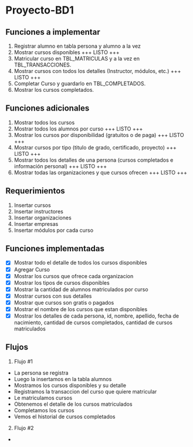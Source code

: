# Proyecto-BD1

## Funciones a implementar
1. Registrar alumno en tabla persona y alumno a la vez
2. Mostrar cursos disponibles                                                               +++ LISTO +++
3. Matricular curso en TBL_MATRICULAS y a la vez en TBL_TRANSACCIONES.
4. Mostrar cursos con todos los detalles (Instructor, módulos, etc.)                        +++ LISTO +++
5. Completar Curso y guardarlo en TBL_COMPLETADOS.
6. Mostrar los cursos completados.
## Funciones adicionales
1. Mostrar todos los cursos
2. Mostrar todos los alumnos por curso                                                      +++ LISTO +++
3. Mostrar los cursos por disponibilidad (gratuitos o de paga)                              +++ LISTO +++
4. Mostrar cursos por tipo (titulo de grado, certificado, proyecto)                         +++ LISTO +++
5. Mostrar todos los detalles de una persona (cursos completados e información personal)    +++ LISTO +++
6. Mostrar todas las organizaciones y que cursos ofrecen                                    +++ LISTO +++
## Requerimientos
1. Insertar cursos
2. Insertar instructores
3. Insertar organizaciones
4. Insertar empresas
5. Insertar módulos por cada curso
## Funciones implementadas
- [x] Mostrar todo el detalle de todos los cursos disponibles
- [x] Agregar Curso
- [x] Mostrar los cursos que ofrece cada organizacion
- [x] Mostrar los tipos de cursos disponibles
- [x] Mostrar la cantidad de alumnos matriculados por curso
- [x] Mostrar cursos con sus detalles
- [x] Mostrar que cursos son gratis o pagados
- [x] Mostrar el nombre de los cursos que estan disponibles
- [x] Mostrar los detalles de cada persona, id, nombre, apellido, fecha de nacimiento, cantidad de cursos completados, cantidad de cursos matriculados
## Flujos
1. Flujo #1
- La persona se registra    
- Luego la insertamos en la tabla alumnos   
- Mostramos los cursos disponibles y su detalle    
- Registramos la transaccion del curso que quiere matricular    
- Le matriculamos cursos        
- Obtenemos el detalle de los cursos matriculados   
- Completamos los cursos        
- Vemos el historial de cursos completados
2. Flujo #2
- 